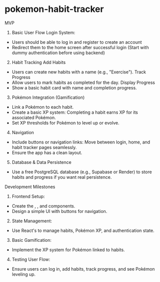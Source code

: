 # pokemon-habit-tracker

MVP
1. Basic User Flow
Login System:
- Users should be able to log in and register to create an account
- Redirect them to the home screen after successful login (Start with dummy authentication before using backend)

2. Habit Tracking
Add Habits
- Users can create new habits with a name (e.g., "Exercise").
Track Progress
- Allow users to mark habits as completed for the day.
Display Progress
- Show a basic habit card with name and completion progress.

3. Pokémon Integration (Gamification)
- Link a Pokémon to each habit.
- Create a basic XP system: Completing a habit earns XP for its associated Pokémon.
- Set XP thresholds for Pokémon to level up or evolve.

4. Navigation
- Include buttons or navigation links: Move between login, home, and habit tracker pages seamlessly.
- Ensure the app has a clean layout.

5. Database & Data Persistence
- Use a free PostgreSQL database (e.g., Supabase or Render) to store habits and progress if you want real persistence.

Development Milestones
1. Frontend Setup:
- Create the , , and  components.
- Design a simple UI with buttons for navigation.
2. State Management:
- Use React's  to manage habits, Pokémon XP, and authentication state.
3. Basic Gamification:
- Implement the XP system for Pokémon linked to habits.
4. Testing User Flow:
- Ensure users can log in, add habits, track progress, and see Pokémon leveling up.

